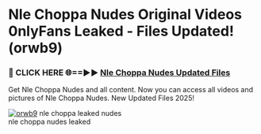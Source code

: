 # Nle Choppa Nudes Original Videos 0nlyFans Leaked - Files Updated! (orwb9)

<h3>🔴 CLICK HERE 🌐==►► <a href="https://tinyurl.com/yc6ubb5a" rel="nofollow">Nle Choppa Nudes Updated Files</a></h3>

Get Nle Choppa Nudes and all content. Now you can access all videos and pictures of Nle Choppa Nudes. New Updated Files 2025!

[![orwb9](https://i.imgur.com/7eu0CRL.gif)](https://tinyurl.com/yc6ubb5a)
nle choppa leaked nudes<br>
nle choppa nudes leaked